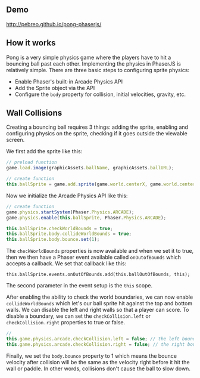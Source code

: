 
Demo
---
http://pebreo.github.io/pong-phaserjs/

How it works
---------
Pong is a very simple physics game where the players have to hit a bouncing ball past each other.
Implementing the physics in PhaserJS is relatively simple. There are three basic steps
to configuring sprite physics:

* Enable Phaser's built-in Arcade Physics API 
* Add the Sprite object via the API
* Configure the `body` property for collision, initial velocities, gravity, etc. 

## Wall Collisions
Creating a bouncing ball requires 3 things: adding the sprite,
enabling and configuring physics on the sprite, checking if it goes
outside the viewable screen.

We first add the sprite like this:
```javascript
// preload function
game.load.image(graphicAssets.ballName, graphicAssets.ballURL);

// create function
this.ballSprite = game.add.sprite(game.world.centerX, game.world.centerY, graphicAssets.ballName);
```

Now we initialize the Arcade Physics API like this:
```javascript
// create function
game.physics.startSystem(Phaser.Physics.ARCADE);
game.physics.enable(this.ballSprite, Phaser.Physics.ARCADE);

this.ballSprite.checkWorldBounds = true;
this.ballSprite.body.collideWorldBounds = true;
this.ballSprite.body.bounce.set(1);
```
The `checkWorldBounds` properties is now available and when we set it to
true, then we then have a Phaser event available called `onOutofBounds`
which accepts a callback. We set that callback like this:
```
this.ballSprite.events.onOutOfBounds.add(this.ballOutOfBounds, this);
```
The second parameter in the event setup is the `this` scope.

After enabling the ability to check the world boundaries, we 
can now enable `collideWorldBounds` which let's our ball sprite
hit against the top and bottom walls. We can disable the left and right walls
so that a player can score. To disable a boundary, we can set the
`checkCollision.left` or `checkCollision.right` properties to true or false.

```javascript
// 
this.game.physics.arcade.checkCollision.left = false; // the left boundary
this.game.physics.arcade.checkCollision.right = false; // the right boundary
```
Finally, we set the `body.bounce` property to 1 which means the 
bounce velocity after collision will be the same as the velocity
right before it hit the wall or paddle. In other words, collisions
don't cause the ball to slow down.


